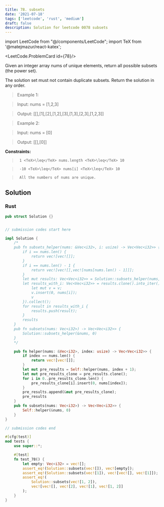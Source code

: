 ```yaml
---
title: 78. subsets
date: '2021-07-18'
tags: ['leetcode', 'rust', 'medium']
draft: false
description: Solution for leetcode 0078 subsets
---
```

import LeetCode from "@/components/LeetCode";
import TeX from '@matejmazur/react-katex';

<LeetCode.ProblemCard id={78}/>
 

  Given an integer array nums of unique elements, return all possible subsets (the power set).

  The solution set must not contain duplicate subsets. Return the solution in any order.

   

 >   Example 1:

  

 >   Input: nums <TeX>=</TeX> [1,2,3]

 >   Output: [[],[1],[2],[1,2],[3],[1,3],[2,3],[1,2,3]]

  

 >   Example 2:

  

 >   Input: nums <TeX>=</TeX> [0]

 >   Output: [[],[0]]

  

   

  **Constraints:**

  

 >   	1 <TeX>\leq</TeX> nums.length <TeX>\leq</TeX> 10

 >   	-10 <TeX>\leq</TeX> nums[i] <TeX>\leq</TeX> 10

 >   	All the numbers of nums are unique.


## Solution
### Rust
```rust
pub struct Solution {}


// submission codes start here

impl Solution {
    /*
    pub fn subsets_helper(nums: &Vec<i32>, i: usize) -> Vec<Vec<i32>> {
        if i == nums.len() {
            return vec![vec![]];
        }
        if i == nums.len() - 1 {
            return vec![vec![],vec![nums[nums.len() - 1]]];
        }
        let mut results: Vec<Vec<i32>> = Solution::subsets_helper(nums, i + 1);
        let results_with_i: Vec<Vec<i32>> = results.clone().into_iter().map(|v| {
            let mut v = v;
            v.insert(0, nums[i]);
            v
        }).collect();
        for result in results_with_i {
            results.push(result);
        }
        results
    }
    pub fn subsets(nums: Vec<i32>) -> Vec<Vec<i32>> {
        Solution::subsets_helper(&nums, 0)
    }
    */

    pub fn helper(nums: &Vec<i32>, index: usize) -> Vec<Vec<i32>> {
        if index == nums.len() {
            return vec![vec![]];
        }
        let mut pre_results = Self::helper(nums, index + 1);
        let mut pre_results_clone = pre_results.clone();
        for i in 0..pre_results_clone.len() {
            pre_results_clone[i].insert(0, nums[index]);
        }
        pre_results.append(&mut pre_results_clone);
        pre_results
    }
    pub fn subsets(nums: Vec<i32>) -> Vec<Vec<i32>> {
        Self::helper(&nums, 0)
    }
}

// submission codes end

#[cfg(test)]
mod tests {
    use super::*;

    #[test]
    fn test_78() {
        let empty: Vec<i32> = vec![];
        assert_eq!(Solution::subsets(vec![]), vec![empty]);
        assert_eq!(Solution::subsets(vec![1]), vec![vec![], vec![1]]);
        assert_eq!(
            Solution::subsets(vec![1, 2]),
            vec![vec![], vec![2], vec![1], vec![1, 2]]
        );
    }
}

```
